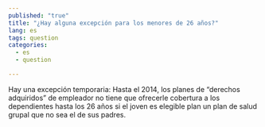 ```yaml
---
published: "true"
title: "¿Hay alguna excepción para los menores de 26 años?"
lang: es
tags: question
categories: 
  - es
  - question

---
```

Hay una excepción temporaria: Hasta el 2014, los planes de “derechos adquiridos” de empleador no tiene que ofrecerle cobertura a los dependientes hasta los 26 años si el joven es elegible plan un plan de salud grupal que no sea el de sus padres.
